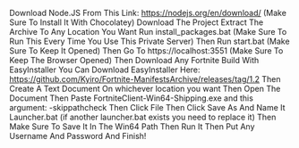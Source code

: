Download Node.JS From This Link: https://nodejs.org/en/download/ (Make Sure To Install It With Chocolatey)
Download The Project
Extract The Archive To Any Location You Want
Run install_packages.bat (Make Sure To Run This Every Time You Use This Private Server)
Then Run start.bat (Make Sure To Keep It Opened)
Then Go To https://localhost:3551 (Make Sure To Keep The Browser Opened)
Then Download Any Fortnite Build With EasyInstaller
You Can Download EasyInstaller Here: https://github.com/Kyiro/Fortnite-ManifestsArchive/releases/tag/1.2
Then Create A Text Document On whichever location you want
Then Open The Document
Then Paste FortniteClient-Win64-Shipping.exe and this argument: -skippathcheck
Then Click File Then Click Save As And Name It Launcher.bat (if another launcher.bat exists you need to replace it)
Then Make Sure To Save It In The Win64 Path
Then Run It
Then Put Any Username And Password
And Finish!
